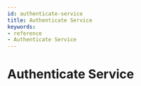 ```yaml
---
id: authenticate-service
title: Authenticate Service
keywords:
- reference
- Authenticate Service
---
```



# Authenticate Service
